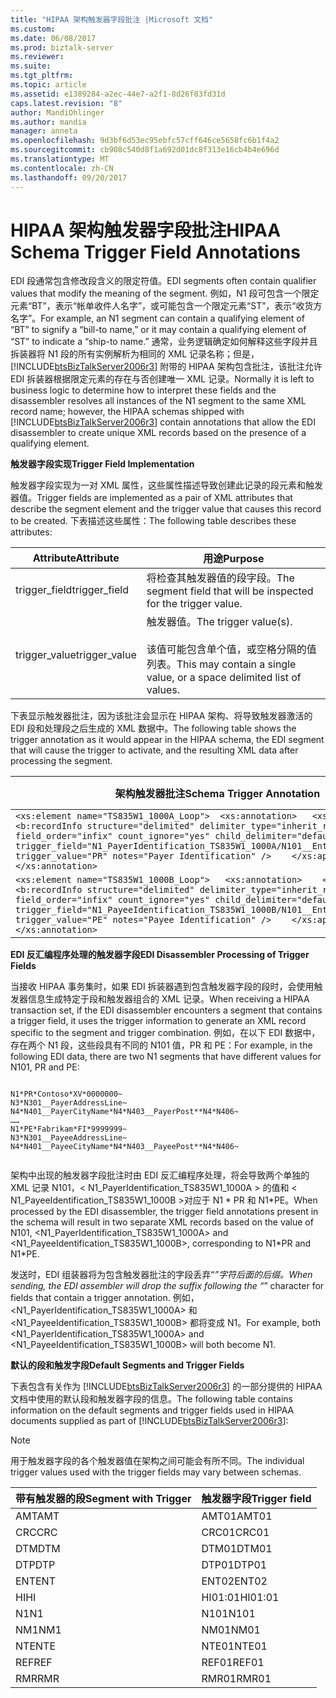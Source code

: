 ```yaml
---
title: "HIPAA 架构触发器字段批注 |Microsoft 文档"
ms.custom: 
ms.date: 06/08/2017
ms.prod: biztalk-server
ms.reviewer: 
ms.suite: 
ms.tgt_pltfrm: 
ms.topic: article
ms.assetid: e1389284-a2ec-44e7-a2f1-8d26f83fd31d
caps.latest.revision: "8"
author: MandiOhlinger
ms.author: mandia
manager: anneta
ms.openlocfilehash: 9d3bf6d53ec95ebfc57cff646ce5658fc6b1f4a2
ms.sourcegitcommit: cb908c540d8f1a692d01dc8f313e16cb4b4e696d
ms.translationtype: MT
ms.contentlocale: zh-CN
ms.lasthandoff: 09/20/2017
---
```

# <a name="hipaa-schema-trigger-field-annotations"></a><span data-ttu-id="e99f3-102">HIPAA 架构触发器字段批注</span><span class="sxs-lookup"><span data-stu-id="e99f3-102">HIPAA Schema Trigger Field Annotations</span></span>
<span data-ttu-id="e99f3-103">EDI 段通常包含修改段含义的限定符值。</span><span class="sxs-lookup"><span data-stu-id="e99f3-103">EDI segments often contain qualifier values that modify the meaning of the segment.</span></span> <span data-ttu-id="e99f3-104">例如，N1 段可包含一个限定元素“BT”，表示“帐单收件人名字”，或可能包含一个限定元素“ST”，表示“收货方名字”。</span><span class="sxs-lookup"><span data-stu-id="e99f3-104">For example, an N1 segment can contain a qualifying element of “BT” to signify a “bill-to name,” or it may contain a qualifying element of “ST” to indicate a “ship-to name.”</span></span> <span data-ttu-id="e99f3-105">通常，业务逻辑确定如何解释这些字段并且拆装器将 N1 段的所有实例解析为相同的 XML 记录名称；但是，[!INCLUDE[btsBizTalkServer2006r3](../includes/btsbiztalkserver2006r3-md.md)] 附带的 HIPAA 架构包含批注，该批注允许 EDI 拆装器根据限定元素的存在与否创建唯一 XML 记录。</span><span class="sxs-lookup"><span data-stu-id="e99f3-105">Normally it is left to business logic to determine how to interpret these fields and the disassembler resolves all instances of the N1 segment to the same XML record name; however, the HIPAA schemas shipped with [!INCLUDE[btsBizTalkServer2006r3](../includes/btsbiztalkserver2006r3-md.md)] contain annotations that allow the EDI disassembler to create unique XML records based on the presence of a qualifying element.</span></span>  
  
 <span data-ttu-id="e99f3-106">**触发器字段实现**</span><span class="sxs-lookup"><span data-stu-id="e99f3-106">**Trigger Field Implementation**</span></span>  
  
 <span data-ttu-id="e99f3-107">触发器字段实现为一对 XML 属性，这些属性描述导致创建此记录的段元素和触发器值。</span><span class="sxs-lookup"><span data-stu-id="e99f3-107">Trigger fields are implemented as a pair of XML attributes that describe the segment element and the trigger value that causes this record to be created.</span></span> <span data-ttu-id="e99f3-108">下表描述这些属性：</span><span class="sxs-lookup"><span data-stu-id="e99f3-108">The following table describes these attributes:</span></span>  
  
|<span data-ttu-id="e99f3-109">Attribute</span><span class="sxs-lookup"><span data-stu-id="e99f3-109">Attribute</span></span>|<span data-ttu-id="e99f3-110">用途</span><span class="sxs-lookup"><span data-stu-id="e99f3-110">Purpose</span></span>|  
|---------------|-------------|  
|<span data-ttu-id="e99f3-111">trigger_field</span><span class="sxs-lookup"><span data-stu-id="e99f3-111">trigger_field</span></span>|<span data-ttu-id="e99f3-112">将检查其触发器值的段字段。</span><span class="sxs-lookup"><span data-stu-id="e99f3-112">The segment field that will be inspected for the trigger value.</span></span>|  
|<span data-ttu-id="e99f3-113">trigger_value</span><span class="sxs-lookup"><span data-stu-id="e99f3-113">trigger_value</span></span>|<span data-ttu-id="e99f3-114">触发器值。</span><span class="sxs-lookup"><span data-stu-id="e99f3-114">The trigger value(s).</span></span><br /><br /> <span data-ttu-id="e99f3-115">该值可能包含单个值，或空格分隔的值列表。</span><span class="sxs-lookup"><span data-stu-id="e99f3-115">This may contain a single value, or a space delimited list of values.</span></span>|  
  
 <span data-ttu-id="e99f3-116">下表显示触发器批注，因为该批注会显示在 HIPAA 架构、将导致触发器激活的 EDI 段和处理段之后生成的 XML 数据中。</span><span class="sxs-lookup"><span data-stu-id="e99f3-116">The following table shows the trigger annotation as it would appear in the HIPAA schema, the EDI segment that will cause the trigger to activate, and the resulting XML data after processing the segment.</span></span>  
  
|<span data-ttu-id="e99f3-117">架构触发器批注</span><span class="sxs-lookup"><span data-stu-id="e99f3-117">Schema Trigger Annotation</span></span>|<span data-ttu-id="e99f3-118">匹配的 N1 段</span><span class="sxs-lookup"><span data-stu-id="e99f3-118">Matching N1 Segment</span></span>|<span data-ttu-id="e99f3-119">生成的 XML 数据</span><span class="sxs-lookup"><span data-stu-id="e99f3-119">Resulting XML Data</span></span>|  
|-------------------------------|-------------------------|------------------------|  
|`<xs:element name="TS835W1_1000A_Loop">  <xs:annotation>   <xs:appinfo>    <b:recordInfo structure="delimited" delimiter_type="inherit_record"     field_order="infix" count_ignore="yes" child_delimiter="default"     trigger_field="N1_PayerIdentification_TS835W1_1000A/N101__EntityIdentifierCode"     trigger_value="PR" notes="Payer Identification" />    </xs:appinfo>  </xs:annotation>`|<span data-ttu-id="e99f3-120">N1 * PR\*Contoso\*XV\*0000000 ~</span><span class="sxs-lookup"><span data-stu-id="e99f3-120">N1*PR\*Contoso\*XV\*0000000~</span></span>|`<ns0:TS835W1_1000A_Loop>  <N1_PayerIdentification_TS835W1_1000A>   <N101__EntityIdentifierCode>PR</N101__EntityIdentifierCode>    <N102__PayerName>Contoso</N102__PayerName>    <N103__IdentificationCodeQualifier>XV</N103__IdentificationCodeQualifier>    <N104__PayerIdentifier>0000000</N104__PayerIdentifier>   </N1_PayerIdentification_TS835W1_1000A>`|  
|`<xs:element name="TS835W1_1000B_Loop">   <xs:annotation>    <xs:appinfo>     <b:recordInfo structure="delimited" delimiter_type="inherit_record"     field_order="infix" count_ignore="yes" child_delimiter="default"     trigger_field="N1_PayeeIdentification_TS835W1_1000B/N101__EntityIdentifierCode"     trigger_value="PE" notes="Payee Identification" />    </xs:appinfo>   </xs:annotation>`|<span data-ttu-id="e99f3-121">N1 * PE\*Fabrikam\*FI\*9999999 ~</span><span class="sxs-lookup"><span data-stu-id="e99f3-121">N1*PE\*Fabrikam\*FI\*9999999~</span></span>|`<TS835W1_1000B_Loop>   <N1_PayeeIdentification_TS835W1_1000B>    <N101__EntityIdentifierCode>PE</N101__EntityIdentifierCode>    <N102__PayeeName>Fabrikam</N102__PayeeName>    <N103__IdentificationCodeQualifier>FI</N103__IdentificationCodeQualifier>    <N104__PayeeIdentificationCode>9999999</N104__PayeeIdentificationCode>   </N1_PayeeIdentification_TS835W1_1000B>`|  
  
 <span data-ttu-id="e99f3-122">**EDI 反汇编程序处理的触发器字段**</span><span class="sxs-lookup"><span data-stu-id="e99f3-122">**EDI Disassembler Processing of Trigger Fields**</span></span>  
  
 <span data-ttu-id="e99f3-123">当接收 HIPAA 事务集时，如果 EDI 拆装器遇到包含触发器字段的段时，会使用触发器信息生成特定于段和触发器组合的 XML 记录。</span><span class="sxs-lookup"><span data-stu-id="e99f3-123">When receiving a HIPAA transaction set, if the EDI disassembler encounters a segment that contains a trigger field, it uses the trigger information to generate an XML record specific to the segment and trigger combination.</span></span> <span data-ttu-id="e99f3-124">例如，在以下 EDI 数据中，存在两个 N1 段，这些段具有不同的 N101 值，PR 和 PE：</span><span class="sxs-lookup"><span data-stu-id="e99f3-124">For example, in the following EDI data, there are two N1 segments that have different values for N101, PR and PE:</span></span>  
  
```  
  
N1*PR*Contoso*XV*0000000~  
N3*N301__PayerAddressLine~  
N4*N401__PayerCityName*N4*N403__PayerPost**N4*N406~  
……  
N1*PE*Fabrikam*FI*9999999~  
N3*N301__PayeeAddressLine~  
N4*N401__PayeeCityName*N4*N403__PayeePost**N4*N406~  
  
```  
  
 <span data-ttu-id="e99f3-125">架构中出现的触发器字段批注时由 EDI 反汇编程序处理，将会导致两个单独的 XML 记录 N101，< N1_PayerIdentification_TS835W1_1000A > 的值和 < N1_PayeeIdentification_TS835W1_1000B >对应于 N1 * PR 和 N1\*PE。</span><span class="sxs-lookup"><span data-stu-id="e99f3-125">When processed by the EDI disassembler, the trigger field annotations present in the schema will result in two separate XML records based on the value of N101, <N1_PayerIdentification_TS835W1_1000A> and <N1_PayeeIdentification_TS835W1_1000B>, corresponding to N1*PR and N1\*PE.</span></span>  
  
 <span data-ttu-id="e99f3-126">发送时，EDI 组装器将为包含触发器批注的字段丢弃“_”字符后面的后缀。</span><span class="sxs-lookup"><span data-stu-id="e99f3-126">When sending, the EDI assembler will drop the suffix following the “_” character for fields that contain a trigger annotation.</span></span> <span data-ttu-id="e99f3-127">例如，<N1_PayerIdentification_TS835W1_1000A> 和 <N1_PayeeIdentification_TS835W1_1000B> 都将变成 N1。</span><span class="sxs-lookup"><span data-stu-id="e99f3-127">For example, both <N1_PayerIdentification_TS835W1_1000A> and <N1_PayeeIdentification_TS835W1_1000B> will both become N1.</span></span>  
  
 <span data-ttu-id="e99f3-128">**默认的段和触发字段**</span><span class="sxs-lookup"><span data-stu-id="e99f3-128">**Default Segments and Trigger Fields**</span></span>  
  
 <span data-ttu-id="e99f3-129">下表包含有关作为 [!INCLUDE[btsBizTalkServer2006r3](../includes/btsbiztalkserver2006r3-md.md)] 的一部分提供的 HIPAA 文档中使用的默认段和触发器字段的信息。</span><span class="sxs-lookup"><span data-stu-id="e99f3-129">The following table contains information on the default segments and trigger fields used in HIPAA documents supplied as part of [!INCLUDE[btsBizTalkServer2006r3](../includes/btsbiztalkserver2006r3-md.md)]:</span></span>  
  
> [!NOTE]
>  <span data-ttu-id="e99f3-130">用于触发器字段的各个触发器值在架构之间可能会有所不同。</span><span class="sxs-lookup"><span data-stu-id="e99f3-130">The individual trigger values used with the trigger fields may vary between schemas.</span></span>  
  
|<span data-ttu-id="e99f3-131">带有触发器的段</span><span class="sxs-lookup"><span data-stu-id="e99f3-131">Segment with Trigger</span></span>|<span data-ttu-id="e99f3-132">触发器字段</span><span class="sxs-lookup"><span data-stu-id="e99f3-132">Trigger field</span></span>|  
|--------------------------|-------------------|  
|<span data-ttu-id="e99f3-133">AMT</span><span class="sxs-lookup"><span data-stu-id="e99f3-133">AMT</span></span>|<span data-ttu-id="e99f3-134">AMT01</span><span class="sxs-lookup"><span data-stu-id="e99f3-134">AMT01</span></span>|  
|<span data-ttu-id="e99f3-135">CRC</span><span class="sxs-lookup"><span data-stu-id="e99f3-135">CRC</span></span>|<span data-ttu-id="e99f3-136">CRC01</span><span class="sxs-lookup"><span data-stu-id="e99f3-136">CRC01</span></span>|  
|<span data-ttu-id="e99f3-137">DTM</span><span class="sxs-lookup"><span data-stu-id="e99f3-137">DTM</span></span>|<span data-ttu-id="e99f3-138">DTM01</span><span class="sxs-lookup"><span data-stu-id="e99f3-138">DTM01</span></span>|  
|<span data-ttu-id="e99f3-139">DTP</span><span class="sxs-lookup"><span data-stu-id="e99f3-139">DTP</span></span>|<span data-ttu-id="e99f3-140">DTP01</span><span class="sxs-lookup"><span data-stu-id="e99f3-140">DTP01</span></span>|  
|<span data-ttu-id="e99f3-141">ENT</span><span class="sxs-lookup"><span data-stu-id="e99f3-141">ENT</span></span>|<span data-ttu-id="e99f3-142">ENT02</span><span class="sxs-lookup"><span data-stu-id="e99f3-142">ENT02</span></span>|  
|<span data-ttu-id="e99f3-143">HI</span><span class="sxs-lookup"><span data-stu-id="e99f3-143">HI</span></span>|<span data-ttu-id="e99f3-144">HI01:01</span><span class="sxs-lookup"><span data-stu-id="e99f3-144">HI01:01</span></span>|  
|<span data-ttu-id="e99f3-145">N1</span><span class="sxs-lookup"><span data-stu-id="e99f3-145">N1</span></span>|<span data-ttu-id="e99f3-146">N101</span><span class="sxs-lookup"><span data-stu-id="e99f3-146">N101</span></span>|  
|<span data-ttu-id="e99f3-147">NM1</span><span class="sxs-lookup"><span data-stu-id="e99f3-147">NM1</span></span>|<span data-ttu-id="e99f3-148">NM01</span><span class="sxs-lookup"><span data-stu-id="e99f3-148">NM01</span></span>|  
|<span data-ttu-id="e99f3-149">NTE</span><span class="sxs-lookup"><span data-stu-id="e99f3-149">NTE</span></span>|<span data-ttu-id="e99f3-150">NTE01</span><span class="sxs-lookup"><span data-stu-id="e99f3-150">NTE01</span></span>|  
|<span data-ttu-id="e99f3-151">REF</span><span class="sxs-lookup"><span data-stu-id="e99f3-151">REF</span></span>|<span data-ttu-id="e99f3-152">REF01</span><span class="sxs-lookup"><span data-stu-id="e99f3-152">REF01</span></span>|  
|<span data-ttu-id="e99f3-153">RMR</span><span class="sxs-lookup"><span data-stu-id="e99f3-153">RMR</span></span>|<span data-ttu-id="e99f3-154">RMR01</span><span class="sxs-lookup"><span data-stu-id="e99f3-154">RMR01</span></span>|